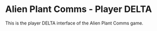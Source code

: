 # Alien Plant Comms - Player DELTA

This is the player DELTA interface of the Alien Plant Comms game.

